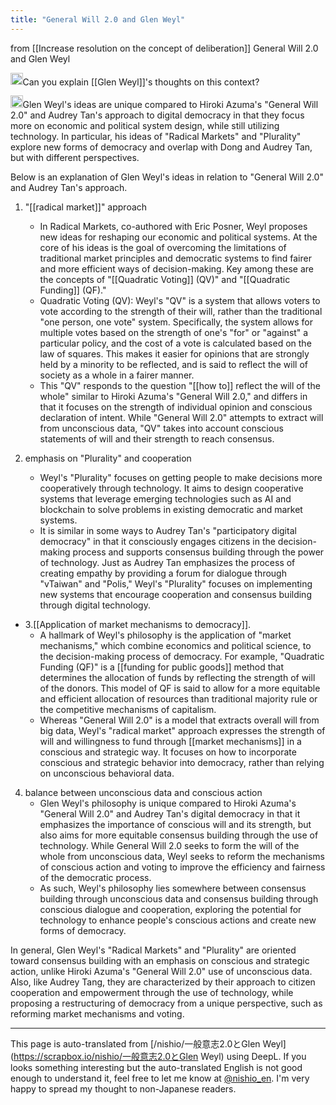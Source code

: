 ```yaml
---
title: "General Will 2.0 and Glen Weyl"
---
```


from  [[Increase resolution on the concept of deliberation]]
General Will 2.0 and Glen Weyl

<img src='https://scrapbox.io/api/pages/nishio-en/nishio/icon' alt='nishio.icon' height="19.5"/>Can you explain [[Glen Weyl]]'s thoughts on this context?

<img src='https://scrapbox.io/api/pages/nishio-en/gpt/icon' alt='gpt.icon' height="19.5"/>Glen Weyl's ideas are unique compared to Hiroki Azuma's "General Will 2.0" and Audrey Tan's approach to digital democracy in that they focus more on economic and political system design, while still utilizing technology. In particular, his ideas of "Radical Markets" and "Plurality" explore new forms of democracy and overlap with Dong and Audrey Tan, but with different perspectives.

Below is an explanation of Glen Weyl's ideas in relation to "General Will 2.0" and Audrey Tan's approach.

1. "[[radical market]]" approach
    - In Radical Markets, co-authored with Eric Posner, Weyl proposes new ideas for reshaping our economic and political systems. At the core of his ideas is the goal of overcoming the limitations of traditional market principles and democratic systems to find fairer and more efficient ways of decision-making. Key among these are the concepts of "[[Quadratic Voting]] (QV)" and "[[Quadratic Funding]] (QF)."
    - Quadratic Voting (QV): Weyl's "QV" is a system that allows voters to vote according to the strength of their will, rather than the traditional "one person, one vote" system. Specifically, the system allows for multiple votes based on the strength of one's "for" or "against" a particular policy, and the cost of a vote is calculated based on the law of squares. This makes it easier for opinions that are strongly held by a minority to be reflected, and is said to reflect the will of society as a whole in a fairer manner.
    - This "QV" responds to the question "[[how to]] reflect the will of the whole" similar to Hiroki Azuma's "General Will 2.0," and differs in that it focuses on the strength of individual opinion and conscious declaration of intent. While "General Will 2.0" attempts to extract will from unconscious data, "QV" takes into account conscious statements of will and their strength to reach consensus.

2. emphasis on "Plurality" and cooperation
    - Weyl's "Plurality" focuses on getting people to make decisions more cooperatively through technology. It aims to design cooperative systems that leverage emerging technologies such as AI and blockchain to solve problems in existing democratic and market systems.
    - It is similar in some ways to Audrey Tan's "participatory digital democracy" in that it consciously engages citizens in the decision-making process and supports consensus building through the power of technology. Just as Audrey Tan emphasizes the process of creating empathy by providing a forum for dialogue through "vTaiwan" and "Polis," Weyl's "Plurality" focuses on implementing new systems that encourage cooperation and consensus building through digital technology.

- 3.[[Application of market mechanisms to democracy]].
    - A hallmark of Weyl's philosophy is the application of "market mechanisms," which combine economics and political science, to the decision-making process of democracy. For example, "Quadratic Funding (QF)" is a [[funding for public goods]] method that determines the allocation of funds by reflecting the strength of will of the donors. This model of QF is said to allow for a more equitable and efficient allocation of resources than traditional majority rule or the competitive mechanisms of capitalism.
    - Whereas "General Will 2.0" is a model that extracts overall will from big data, Weyl's "radical market" approach expresses the strength of will and willingness to fund through [[market mechanisms]] in a conscious and strategic way. It focuses on how to incorporate conscious and strategic behavior into democracy, rather than relying on unconscious behavioral data.

4. balance between unconscious data and conscious action
    - Glen Weyl's philosophy is unique compared to Hiroki Azuma's "General Will 2.0" and Audrey Tan's digital democracy in that it emphasizes the importance of conscious will and its strength, but also aims for more equitable consensus building through the use of technology. While General Will 2.0 seeks to form the will of the whole from unconscious data, Weyl seeks to reform the mechanisms of conscious action and voting to improve the efficiency and fairness of the democratic process.
    - As such, Weyl's philosophy lies somewhere between consensus building through unconscious data and consensus building through conscious dialogue and cooperation, exploring the potential for technology to enhance people's conscious actions and create new forms of democracy.

In general, Glen Weyl's "Radical Markets" and "Plurality" are oriented toward consensus building with an emphasis on conscious and strategic action, unlike Hiroki Azuma's "General Will 2.0" use of unconscious data. Also, like Audrey Tang, they are characterized by their approach to citizen cooperation and empowerment through the use of technology, while proposing a restructuring of democracy from a unique perspective, such as reforming market mechanisms and voting.


---
This page is auto-translated from [/nishio/一般意志2.0とGlen Weyl](https://scrapbox.io/nishio/一般意志2.0とGlen Weyl) using DeepL. If you looks something interesting but the auto-translated English is not good enough to understand it, feel free to let me know at [@nishio_en](https://twitter.com/nishio_en). I'm very happy to spread my thought to non-Japanese readers.